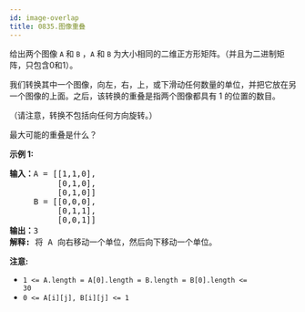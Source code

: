 ```yaml
---
id: image-overlap
title: 0835.图像重叠
---
```

给出两个图像 <code>A</code> 和 <code>B</code> ，<code>A</code> 和 <code>B</code> 为大小相同的二维正方形矩阵。（并且为二进制矩阵，只包含0和1）。

我们转换其中一个图像，向左，右，上，或下滑动任何数量的单位，并把它放在另一个图像的上面。之后，该转换的重叠是指两个图像都具有 1 的位置的数目。

（请注意，转换不包括向任何方向旋转。）

最大可能的重叠是什么？

**示例 1:**


<pre><strong>输入：</strong>A = [[1,1,0],<br/>          [0,1,0],<br/>          [0,1,0]]<br/>     B = [[0,0,0],<br/>          [0,1,1],<br/>          [0,0,1]]<br/><strong>输出：</strong>3<br/><strong>解释:</strong> 将 A 向右移动一个单位，然后向下移动一个单位。</pre>

**注意:** 

- <code>1 &lt;= A.length = A[0].length = B.length = B[0].length &lt;= 30</code>
- <code>0 &lt;= A[i][j], B[i][j] &lt;= 1</code>